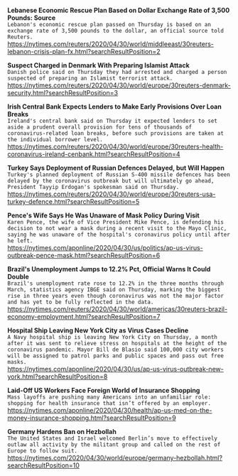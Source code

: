**Lebanese Economic Rescue Plan Based on Dollar Exchange Rate of 3,500 Pounds: Source**\
`Lebanon's economic rescue plan passed on Thursday is based on an exchange rate of 3,500 pounds to the dollar, an official source told Reuters.`\
https://nytimes.com/reuters/2020/04/30/world/middleeast/30reuters-lebanon-crisis-plan-fx.html?searchResultPosition=2

**Suspect Charged in Denmark With Preparing Islamist Attack**\
`Danish police said on Thursday they had arrested and charged a person suspected of preparing an Islamist terrorist attack.`\
https://nytimes.com/reuters/2020/04/30/world/europe/30reuters-denmark-security.html?searchResultPosition=3

**Irish Central Bank Expects Lenders to Make Early Provisions Over Loan Breaks**\
`Ireland's central bank said on Thursday it expected lenders to set aside a prudent overall provision for tens of thousands of coronavirus-related loan breaks, before such provisions are taken at the individual borrower level.`\
https://nytimes.com/reuters/2020/04/30/world/europe/30reuters-health-coronavirus-ireland-cenbank.html?searchResultPosition=4

**Turkey Says Deployment of Russian Defences Delayed, but Will Happen**\
`Turkey's planned deployment of Russian S-400 missile defences has been delayed by the coronavirus outbreak but will ultimately go ahead, President Tayyip Erdogan's spokesman said on Thursday.`\
https://nytimes.com/reuters/2020/04/30/world/europe/30reuters-usa-turkey-defence.html?searchResultPosition=5

**Pence's Wife Says He Was Unaware of Mask Policy During Visit**\
`Karen Pence, the wife of Vice President Mike Pence, is defending his decision to not wear a mask during a recent visit to the Mayo Clinic, saying he was unaware of the hospital's coronavirus policy until after he left.`\
https://nytimes.com/aponline/2020/04/30/us/politics/ap-us-virus-outbreak-pence-mask.html?searchResultPosition=6

**Brazil's Unemployment Jumps to 12.2% Pct, Official Warns It Could Double**\
`Brazil's unemployment rate rose to 12.2% in the three months through March, statistics agency IBGE said on Thursday, marking the biggest rise in three years even though coronavirus was not the major factor and has yet to be fully reflected in the data.`\
https://nytimes.com/reuters/2020/04/30/world/americas/30reuters-brazil-economy-employment.html?searchResultPosition=7

**Hospital Ship Leaving New York City as Virus Cases Decline**\
`A Navy hospital ship is leaving New York City on Thursday, a month after it was sent to relieve stress on hospitals at the height of the coronavirus pandemic. Mayor Bill de Blasio said 100,000 city workers will be assigned to patrol parks and public spaces and pass out free masks.`\
https://nytimes.com/aponline/2020/04/30/us/ap-us-virus-outbreak-new-york.html?searchResultPosition=8

**Laid-Off US Workers Face Foreign World of Insurance Shopping**\
`Mass layoffs are pushing many Americans into an unfamiliar role: shopping for health insurance that isn’t offered by an employer. `\
https://nytimes.com/aponline/2020/04/30/health/ap-us-med-on-the-money-insurance-shopping.html?searchResultPosition=9

**Germany Hardens Ban on Hezbollah**\
`The United States and Israel welcomed Berlin’s move to effectively outlaw all activity by the militant group and called on the rest of Europe to follow suit.`\
https://nytimes.com/2020/04/30/world/europe/germany-hezbollah.html?searchResultPosition=10

